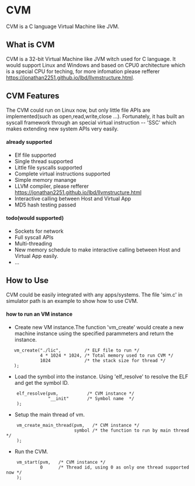 # CVM
CVM is a C language Virtual Machine like JVM.


## What is CVM
CVM is a 32-bit Virtual Machine like JVM witch used for C language.
It would support Linux and Windows and based on CPU0 architecture which is a special CPU for teching, for more infomation please refferer https://jonathan2251.github.io/lbd/llvmstructure.html.

## CVM Features
The CVM could run on Linux now, but only little file APIs are implemented(such as open,read,write,close ...).
Fortunately, it has built an syscall framework through an special virtual instruction -- 'SSC' which makes extending new system APIs very easily.

#### already supported
  * Elf file supported
  * Single thread supported
  * Little file syscalls supported
  * Complete virtual instructions supported
  * Simple memory manange
  * LLVM compiler, please refferer https://jonathan2251.github.io/lbd/llvmstructure.html
  * Interactive calling between Host and Virtual App
  * MD5 hash testing passed

#### todo(would supported)
  * Sockets for network
  * Full syscall APIs
  * Multi-threading
  * New memory schedule to make interactive calling between Host and Virtual App easily.
  * ...

## How to Use
CVM could be easily integrated with any apps/systems.
The file 'sim.c' in simulator path is an example to show how to use CVM.

#### how to run an VM instance
  * Create new VM instance.The function 'vm_create' would create a new machine instance using the specified parammeters and return the instance.
   ```
      vm_create("./lic",         /* ELF file to run */
                4 * 1024 * 1024, /* Total memory used to run CVM */
                1024             /* the stack size for thread */
      );
   ```
  * Load the symbol into the instance. Using 'elf_resolve' to resolve the ELF and get the symbol ID.
  ```
      elf_resolve(pvm,           /* CVM instance */
                  "__init"       /* Symbol name  */
      );
  ```
  * Setup the main thread of vm.
  ```
      vm_create_main_thread(pvm,   /* CVM instance */
                            symbol /* the function to run by main thread */
      );
  ```
  * Run the CVM.
  ```
      vm_start(pvm,   /* CVM instance */
               0      /* Thread id, using 0 as only one thread supported now */
      );
  ```

